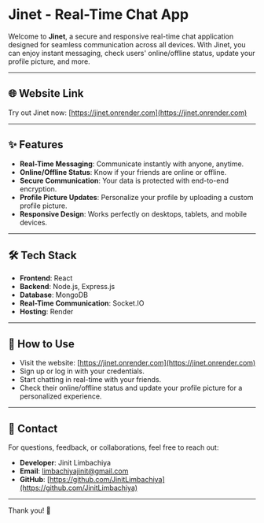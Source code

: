 # Jinet - Real-Time Chat App

Welcome to **Jinet**, a secure and responsive real-time chat application designed for seamless communication across all devices. With Jinet, you can enjoy instant messaging, check users' online/offline status, update your profile picture, and more.

---

## 🌐 Website Link

Try out Jinet now: [https://jinet.onrender.com](https://jinet.onrender.com)

---

## ✨ Features

- **Real-Time Messaging**: Communicate instantly with anyone, anytime.
- **Online/Offline Status**: Know if your friends are online or offline.
- **Secure Communication**: Your data is protected with end-to-end encryption.
- **Profile Picture Updates**: Personalize your profile by uploading a custom profile picture.
- **Responsive Design**: Works perfectly on desktops, tablets, and mobile devices.

---

## 🛠️ Tech Stack

- **Frontend**: React
- **Backend**: Node.js, Express.js
- **Database**: MongoDB
- **Real-Time Communication**: Socket.IO
- **Hosting**: Render

---

## 🚀 How to Use

- Visit the website: [https://jinet.onrender.com](https://jinet.onrender.com)
- Sign up or log in with your credentials.
- Start chatting in real-time with your friends.
- Check their online/offline status and update your profile picture for a personalized experience.

---

## 🤝 Contact

For questions, feedback, or collaborations, feel free to reach out:

- **Developer**: Jinit Limbachiya  
- **Email**: [limbachiyajinit@gmail.com](mailto:limbachiyajinit@gmail.com)  
- **GitHub**: [https://github.com/JinitLimbachiya](https://github.com/JinitLimbachiya)

---

Thank you! 🎉
